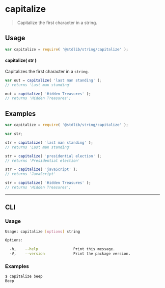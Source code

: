 # capitalize

> Capitalize the first character in a string.

<!-- <usage> -->

## Usage

``` javascript
var capitalize = require( '@stdlib/string/capitalize' );
```

#### capitalize( str )

Capitalizes the first character in a `string`.

``` javascript
var out = capitalize( 'last man standing' );
// returns 'Last man standing'

out = capitalize( 'Hidden Treasures' );
// returns 'Hidden Treasures';
```

<!-- </usage> -->


<!-- <examples> -->

## Examples

``` javascript
var capitalize = require( '@stdlib/string/capitalize' );

var str;

str = capitalize( 'last man standing' );
// returns 'Last man standing'

str = capitalize( 'presidential election' );
// returns 'Presidential election'

str = capitalize( 'javaScript' );
// returns 'JavaScript'

str = capitalize( 'Hidden Treasures' );
// returns 'Hidden Treasures';
```

<!-- </examples> -->


---

<!-- <cli> -->

## CLI


<!-- <usage> -->

### Usage

``` bash
Usage: capitalize [options] string

Options:

  -h,    --help                Print this message.
  -V,    --version             Print the package version.
```

<!-- </usage> -->


<!-- <examples> -->

### Examples

``` bash
$ capitalize beep
Beep
```

<!-- </examples> -->

<!-- </cli> -->


<!-- <links> -->

<!-- </links> -->
